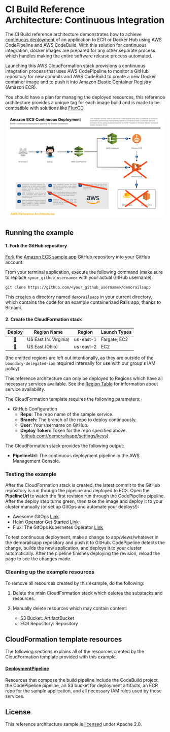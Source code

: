# CI Build Reference Architecture: Continuous Integration

The CI Build reference architecture demonstrates how to achieve
[continuous deployment][continuous-deployment] of an application to ECR or
Docker Hub using AWS CodePipeline and AWS CodeBuild. With this solution for
continuous integration, docker images are prepared for any other separate
process which handles making the entire software release process automated.

Launching this AWS CloudFormation stack provisions a continuous integration
process that uses AWS CodePipeline to monitor a GitHub repository for new
commits and AWS CodeBuild to create a new Docker container image and to push it
into Amazon Elastic Container Registry (Amazon ECR).

You should have a plan for managing the deployed resources, this reference
architecture provides a unique tag for each image build and is made to be
compatible with solutions like [FluxCD](https://github.com/fluxcd/flux).

[![](images/architecture.png)][architecture]

## Running the example

#### 1. Fork the GitHub repository

[Fork](https://help.github.com/articles/fork-a-repo/) the [Amazon ECS sample
app](https://github.com/awslabs/ecs-demo-php-simple-app) GitHub repository into
your GitHub account.

From your terminal application, execute the following command (make sure to
replace `<your_github_username>` with your actual GitHub username):

```console
git clone https://github.com/<your_github_username>/demorailsapp
```

This creates a directory named `demorailsapp` in your current directory, which
contains the code for an example containerized Rails app, thanks to Bitnami.

#### 2. Create the CloudFormation stack

Deploy | Region Name | Region | Launch Types
:---: | ------------ | ------------- | -------------
[🚀][us-east-1] | US East (N. Virginia) | us-east-1 | Fargate, EC2
[🚀][us-east-2] | US East (Ohio) | us-east-2 | EC2

(the omitted regions are left out intentionally, as they are outside of the `boundary-delegated-iam`
required internally for use with our group's IAM policy)

This reference architecture can only be deployed to Regions which have all
necessary services available. See the [Region
Table](https://aws.amazon.com/about-aws/global-infrastructure/regional-product-services/)
for information about service availability.

The CloudFormation template requires the following parameters:

- GitHub Configuration
  - **Repo**: The repo name of the sample service.
  - **Branch**: The branch of the repo to deploy continuously.
  - **User**: Your username on GitHub.
  - **Deploy Token**: Token for the repo specified above.
    ([github.com/<user>/demorailsapp/settings/keys](https://github.com/kingdonb/demorailsapp/settings/keys))

The CloudFormation stack provides the following output:

- **PipelineUrl**: The continuous deployment pipeline in the AWS Management
  Console.

### Testing the example

After the CloudFormation stack is created, the latest commit to the GitHub
repository is run through the pipeline and deployed to ECS. Open the
**PipelineUrl** to watch the first revision run through the CodePipeline
pipeline. After the deploy step turns green, then take the image and deploy it
to your cluster manually (or set up GitOps and automate your deploys!):

* Awesome GitOps [Link](https://github.com/weaveworks/awesome-gitops)
* Helm Operator Get Started [Link](https://github.com/fluxcd/helm-operator-get-started)
* Flux: The GitOps Kubernetes Operator [Link](https://github.com/fluxcd/flux)

To test continuous deployment, make a change to app/views/whatever in the
demorailsapp repository and push it to GitHub. CodePipeline detects
the change, builds the new application, and deploys it to your cluster
automatically. After the pipeline finishes deploying the revision, reload the
page to see the changes made.

### Cleaning up the example resources

To remove all resources created by this example, do the following:

1. Delete the main CloudFormation stack which deletes the substacks and resources.
1. Manually delete resources which may contain content:

    - S3 Bucket: ArtifactBucket
    - ECR Repository: Repository

## CloudFormation template resources

The following sections explains all of the resources created by the
CloudFormation template provided with this example.

#### [DeploymentPipeline](templates/deployment-pipeline.yaml)

  Resources that compose the build pipeline include the CodeBuild project, the
  CodePipeline pipeline, an S3 bucket for deployment artifacts, an ECR repo for
  the sample application, and all necessary IAM roles used by those services.

## License

This reference architecture sample is [licensed][license] under Apache 2.0.

[continuous-deployment]: https://aws.amazon.com/devops/continuous-delivery/
[architecture]: images/architecture.pdf
[license]: LICENSE
[ec2]: https://aws.amazon.com/ec2/
[launch-types]: https://docs.aws.amazon.com/AmazonECS/latest/developerguide/launch_types.html
[us-east-1]: https://console.aws.amazon.com/cloudformation/home?region=us-east-1#/stacks/create/review?stackName=ECS-ContinuousDeployment&templateURL=https://s3.amazonaws.com/kingdonb-refarch-continuous-deployment/kingdonb-refarch-continuous-deployment.yaml
[us-east-2]: https://console.aws.amazon.com/cloudformation/home?region=us-east-2#/stacks/create/review?stackName=ECS-ContinuousDeployment&templateURL=https://s3.amazonaws.com/kingdonb-refarch-continuous-deployment/kingdonb-refarch-continuous-deployment.yaml
[us-west-1]: https://console.aws.amazon.com/cloudformation/home?region=us-west-1#/stacks/create/review?stackName=ECS-ContinuousDeployment&templateURL=https://s3.amazonaws.com/kingdonb-refarch-continuous-deployment/kingdonb-refarch-continuous-deployment.yaml
[us-west-2]: https://console.aws.amazon.com/cloudformation/home?region=us-west-2#/stacks/create/review?stackName=ECS-ContinuousDeployment&templateURL=https://s3.amazonaws.com/kingdonb-refarch-continuous-deployment/kingdonb-refarch-continuous-deployment.yaml
[eu-west-1]: https://console.aws.amazon.com/cloudformation/home?region=eu-west-1#/stacks/create/review?stackName=ECS-ContinuousDeployment&templateURL=https://s3.amazonaws.com/kingdonb-refarch-continuous-deployment/kingdonb-refarch-continuous-deployment.yaml
[eu-west-2]: https://console.aws.amazon.com/cloudformation/home?region=eu-west-2#/stacks/create/review?stackName=ECS-ContinuousDeployment&templateURL=https://s3.amazonaws.com/kingdonb-refarch-continuous-deployment/kingdonb-refarch-continuous-deployment.yaml
[eu-central-1]: https://console.aws.amazon.com/cloudformation/home?region=eu-central-1#/stacks/create/review?stackName=ECS-ContinuousDeployment&templateURL=https://s3.amazonaws.com/kingdonb-refarch-continuous-deployment/kingdonb-refarch-continuous-deployment.yaml
[ap-southeast-1]: https://console.aws.amazon.com/cloudformation/home?region=ap-southeast-1#/stacks/create/review?stackName=ECS-ContinuousDeployment&templateURL=https://s3.amazonaws.com/kingdonb-refarch-continuous-deployment/kingdonb-refarch-continuous-deployment.yaml
[ap-southeast-2]: https://console.aws.amazon.com/cloudformation/home?region=ap-southeast-2#/stacks/create/review?stackName=ECS-ContinuousDeployment&templateURL=https://s3.amazonaws.com/kingdonb-refarch-continuous-deployment/kingdonb-refarch-continuous-deployment.yaml
[ap-northeast-1]: https://console.aws.amazon.com/cloudformation/home?region=ap-northeast-1#/stacks/create/review?stackName=ECS-ContinuousDeployment&templateURL=https://s3.amazonaws.com/kingdonb-refarch-continuous-deployment/kingdonb-refarch-continuous-deployment.yaml
[ap-northeast-2]: https://console.aws.amazon.com/cloudformation/home?region=ap-northeast-2#/stacks/create/review?stackName=ECS-ContinuousDeployment&templateURL=https://s3.amazonaws.com/kingdonb-refarch-continuous-deployment/kingdonb-refarch-continuous-deployment.yaml
[ca-central-1]: https://console.aws.amazon.com/cloudformation/home?region=ca-central-1#/stacks/create/review?stackName=ECS-ContinuousDeployment&templateURL=https://s3.amazonaws.com/kingdonb-refarch-continuous-deployment/kingdonb-refarch-continuous-deployment.yaml

